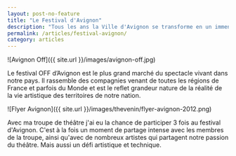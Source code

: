 ```yaml
---
layout: post-no-feature
title: "Le Festival d'Avignon"
description: "Tous les ans la Ville d'Avignon se transforme en un immense theatre."
permalink: /articles/festival-avignon/
category: articles
---
```



![Avignon Off]({{ site.url }}/images/avignon-off.jpg)

Le festival OFF d’Avignon est le plus grand marché du spectacle vivant dans notre
pays. Il rassemble des compagnies venant de toutes les régions de France et parfois du Monde et est le
reflet grandeur nature de la réalité de la vie artistique des territoires de
notre nation.

![Flyer Avignon]({{ site.url }}/images/thevenin/flyer-avignon-2012.png)

Avec ma troupe de théâtre j'ai eu la chance de participer 3 fois au festival
d'Avignon. C'est à la fois un moment de partage intense avec les membres de
la troupe, ainsi qu'avec de nombreux artistes qui partagent notre passion
du théâtre. Mais aussi un défi artistique et technique.

